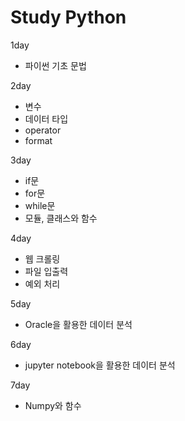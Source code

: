 # Study Python

1day
- 파이썬 기초 문법

2day
- 변수
- 데이터 타입
- operator
- format

3day
- if문
- for문
- while문
- 모듈, 클래스와 함수

4day
- 웹 크롤링
- 파일 입출력
- 예외 처리

5day
- Oracle을 활용한 데이터 분석

6day
- jupyter notebook을 활용한 데이터 분석

7day
- Numpy와 함수
